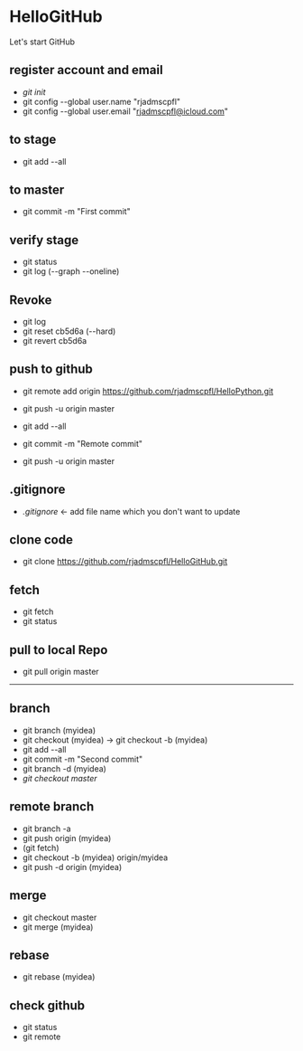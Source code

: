 # HelloGitHub
Let's start GitHub

## register account and email
* _git init_
* git config --global user.name "rjadmscpfl"
* git config --global user.email "rjadmscpfl@icloud.com"

## to stage
* git add --all

## to master
* git commit -m "First commit"

## verify stage
* git status
* git log (--graph --oneline)

## Revoke 
* git log
* git reset cb5d6a (--hard)
* git revert cb5d6a

## push to github
* git remote add origin https://github.com/rjadmscpfl/HelloPython.git
* git push -u origin master 

* git add --all
* git commit -m "Remote commit"
* git push -u origin master

## .gitignore
*  _.gitignore_ <- add file name which you don't want to update 

## clone code
* git clone https://github.com/rjadmscpfl/HelloGitHub.git

## fetch
* git fetch
* git status

## pull to local Repo
* git pull origin master
----------------------------------------------------

## branch 
* git branch (myidea)
* git checkout (myidea) -> git checkout -b (myidea)
* git add --all
* git commit -m "Second commit"
* git branch -d (myidea)
* _git checkout master_

## remote branch
* git branch -a
* git push origin (myidea)
* (git fetch)
* git checkout -b (myidea) origin/myidea
* git push -d origin (myidea)

## merge
* git checkout master
* git merge (myidea)

## rebase
* git rebase (myidea)

## check github
* git status
* git remote

